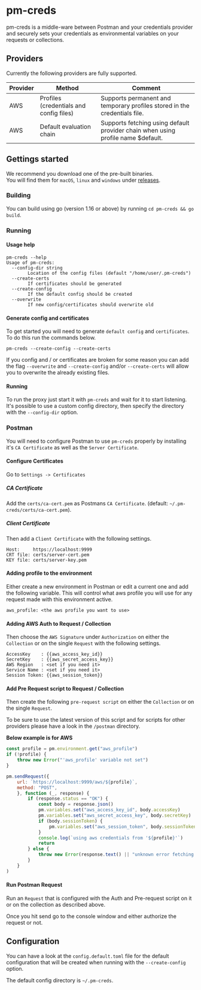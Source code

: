 # pm-creds

pm-creds is a middle-ware between Postman and your credentials provider and securely sets your credentials as environmental variables on your requests or collections.


## Providers

Currently the following providers are fully supported.

|Provider|Method|Comment|
|-|-|-|
|AWS|Profiles (credentials and config files)|Supports permanent and temporary profiles stored in the credentials file.|
|AWS|Default evaluation chain|Supports fetching using default provider chain when using profile name $default.|

## Gettings started

We recommend you download one of the pre-built binaries.  
You will find them for `macOS`, `linux` and `windows` under [releases](https://github.com/nuttmeister/pm-creds/releases).

### Building

You can build using go (version 1.16 or above) by running `cd pm-creds && go build`.

### Running

#### Usage help

```text
pm-creds --help
Usage of pm-creds:
  --config-dir string
        Location of the config files (default "/home/user/.pm-creds")
  --create-certs
        If certificates should be generated
  --create-config
        If the default config should be created
  --overwrite
        If new config/certificates should overwrite old
```

#### Generate config and certificates

To get started you will need to generate `default config` and `certificates`.  
To do this run the commands below.

```shell
pm-creds --create-config --create-certs
```

If you config and / or certificates are broken for some reason you can add the flag `--overwrite`
and `--create-config` and/or `--create-certs` will allow you to overwrite the already existing files.

#### Running

To run the proxy just start it with `pm-creds` and wait for it to start listening.  
It's possible to use a custom config directory, then specify the directory with the `--config-dir` option.


### Postman

You will need to configure Postman to use `pm-creds` properly by installing it's `CA Certificate` as well as the `Server Certificate`.

#### Configure Certificates

Go to `Settings -> Certificates`

##### CA Certificate

Add the `certs/ca-cert.pem` as Postmans `CA Certificate`. (default: `~/.pm-creds/certs/ca-cert.pem`).

##### Client Certificate

Then add a `Client Certificate` with the following settings.

```text
Host:     https://localhost:9999
CRT file: certs/server-cert.pem
KEY file: certs/server-key.pem
```

#### Adding profile to the environment

Either create a new environment in Postman or edit a current one and add the following variable.
This will control what aws profile you will use for any request made with this environment active.

```text
aws_profile: <the aws profile you want to use>
```

#### Adding AWS Auth to Request / Collection

Then choose the `AWS Signature` under `Authorization` on either the `Collection` or on the single `Request` with
the following settings.

```text
AccessKey    : {{aws_access_key_id}}
SecretKey    : {{aws_secret_access_key}}
AWS Region   : <set if you need it>
Service Name : <set if you need it>
Session Token: {{aws_session_token}}
```

#### Add Pre Request script to Request / Collection

Then create the following `pre-request script` on either the `Collection` or on the single `Request`.

To be sure to use the latest version of this script and for scripts for other providers please have a look in the `/postman` directory.

**Below example is for AWS**

```js
const profile = pm.environment.get("aws_profile")
if (!profile) {
    throw new Error("'aws_profile' variable not set")
}

pm.sendRequest({
    url: `https://localhost:9999/aws/${profile}`,
    method: "POST",
    }, function (_, response) {
        if (response.status == "OK") {
            const body = response.json()
            pm.variables.set("aws_access_key_id", body.accessKey)
            pm.variables.set("aws_secret_access_key", body.secretKey)
            if (body.sessionToken) {
                pm.variables.set("aws_session_token", body.sessionToken)
            }
            console.log(`using aws credentials from '${profile}'`)
            return
        } else {
            throw new Error(response.text() || "unknown error fetching aws credentials")
        }
    }
)
```

#### Run Postman Request

Run an `Request` that is configured with the Auth and Pre-request script on it or on the collection
as described above.

Once you hit send go to the console window and either authorize the request or not.


## Configuration

You can have a look at the `config.default.toml` file for the default configuration that will be created
when running with the `--create-config` option.

The default config directory is `~/.pm-creds`.
